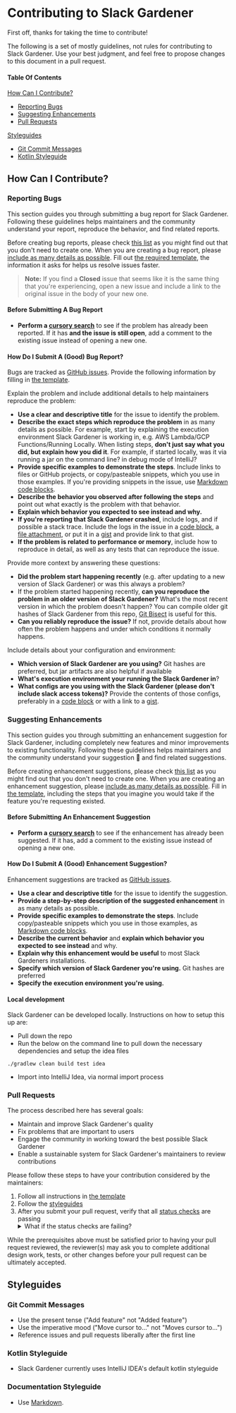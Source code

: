 # Contributing to Slack Gardener

First off, thanks for taking the time to contribute!

The following is a set of mostly guidelines, not rules for contributing to Slack Gardener.
Use your best judgment, and feel free to propose changes to this document in a pull request.

#### Table Of Contents

[How Can I Contribute?](#how-can-i-contribute)
  * [Reporting Bugs](#reporting-bugs)
  * [Suggesting Enhancements](#suggesting-enhancements)
  * [Pull Requests](#pull-requests)

[Styleguides](#styleguides)
  * [Git Commit Messages](#git-commit-messages)
  * [Kotlin Styleguide](#kotlin-styleguide)


## How Can I Contribute?

### Reporting Bugs

This section guides you through submitting a bug report for Slack Gardener. Following these guidelines helps maintainers and the community understand your report, reproduce the behavior, and find related reports.

Before creating bug reports, please check [this list](#before-submitting-a-bug-report) as you might find out that you don't need to create one. When you are creating a bug report, please [include as many details as possible](#how-do-i-submit-a-good-bug-report). Fill out [the required template](ISSUE_TEMPLATE.md), the information it asks for helps us resolve issues faster.

> **Note:** If you find a **Closed** issue that seems like it is the same thing that you're experiencing, open a new issue and include a link to the original issue in the body of your new one.

#### Before Submitting A Bug Report

* **Perform a [cursory search](https://github.com/EqualExperts/ee-slack-gardener/issues?&q=is%3Aissue)** to see if the problem has already been reported. If it has **and the issue is still open**, add a comment to the existing issue instead of opening a new one.

#### How Do I Submit A (Good) Bug Report?

Bugs are tracked as [GitHub issues](https://guides.github.com/features/issues/). Provide the following information by filling in [the template](ISSUE_TEMPLATE.md).

Explain the problem and include additional details to help maintainers reproduce the problem:

* **Use a clear and descriptive title** for the issue to identify the problem.
* **Describe the exact steps which reproduce the problem** in as many details as possible. For example, start by explaining the execution environment Slack Gardener is working in, e.g. AWS Lambda/GCP Functions/Running Locally. When listing steps, **don't just say what you did, but explain how you did it**. For example, if started locally, was it via running a jar on the command line? in debug mode of IntelliJ?
* **Provide specific examples to demonstrate the steps**. Include links to files or GitHub projects, or copy/pasteable snippets, which you use in those examples. If you're providing snippets in the issue, use [Markdown code blocks](https://help.github.com/articles/markdown-basics/#multiple-lines).
* **Describe the behavior you observed after following the steps** and point out what exactly is the problem with that behavior.
* **Explain which behavior you expected to see instead and why.**
* **If you're reporting that Slack Gardener crashed**, include logs, and if possible a stack trace. Include the logs in the issue in a [code block](https://help.github.com/articles/markdown-basics/#multiple-lines), a [file attachment](https://help.github.com/articles/file-attachments-on-issues-and-pull-requests/), or put it in a [gist](https://gist.github.com/) and provide link to that gist.
* **If the problem is related to performance or memory**, include how to reproduce in detail, as well as any tests that can reproduce the issue.

Provide more context by answering these questions:

* **Did the problem start happening recently** (e.g. after updating to a new version of Slack Gardener) or was this always a problem?
* If the problem started happening recently, **can you reproduce the problem in an older version of Slack Gardener?** What's the most recent version in which the problem doesn't happen? You can compile older git hashes of Slack Gardener from this repo, [Git Bisect](https://git-scm.com/book/en/v2/Git-Tools-Debugging-with-Git) is useful for this. 
* **Can you reliably reproduce the issue?** If not, provide details about how often the problem happens and under which conditions it normally happens.

Include details about your configuration and environment:

* **Which version of Slack Gardener are you using?** Git hashes are preferred, but jar artifacts are also helpful if available
* **What's execution environment your running the Slack Gardener in**?
* **What configs are you using with the Slack Gardener (please don't include slack access tokens)?** Provide the contents of those configs, preferably in a [code block](https://help.github.com/articles/markdown-basics/#multiple-lines) or with a link to a [gist](https://gist.github.com/).

### Suggesting Enhancements

This section guides you through submitting an enhancement suggestion for Slack Gardener, including completely new features and minor improvements to existing functionality. Following these guidelines helps maintainers and the community understand your suggestion :pencil: and find related suggestions.

Before creating enhancement suggestions, please check [this list](#before-submitting-an-enhancement-suggestion) as you might find out that you don't need to create one. When you are creating an enhancement suggestion, please [include as many details as possible](#how-do-i-submit-a-good-enhancement-suggestion). Fill in [the template](ISSUE_TEMPLATE.md), including the steps that you imagine you would take if the feature you're requesting existed.

#### Before Submitting An Enhancement Suggestion

* **Perform a [cursory search](https://github.com/EqualExperts/ee-slack-gardener/issues?&q=is%3Aissue)** to see if the enhancement has already been suggested. If it has, add a comment to the existing issue instead of opening a new one.

#### How Do I Submit A (Good) Enhancement Suggestion?

Enhancement suggestions are tracked as [GitHub issues](https://guides.github.com/features/issues/).

* **Use a clear and descriptive title** for the issue to identify the suggestion.
* **Provide a step-by-step description of the suggested enhancement** in as many details as possible.
* **Provide specific examples to demonstrate the steps**. Include copy/pasteable snippets which you use in those examples, as [Markdown code blocks](https://help.github.com/articles/markdown-basics/#multiple-lines).
* **Describe the current behavior** and **explain which behavior you expected to see instead** and why.
* **Explain why this enhancement would be useful** to most Slack Gardeners installations.
* **Specify which version of Slack Gardener you're using.** Git hashes are preferred
* **Specify the execution environment you're using.**

#### Local development

Slack Gardener can be developed locally. Instructions on how to setup this up are:
* Pull down the repo
* Run the below on the command line to pull down the necessary dependencies and setup the idea files 
```
./gradlew clean build test idea
```
* Import into IntelliJ Idea, via normal import process


### Pull Requests

The process described here has several goals:

- Maintain and improve Slack Gardener's quality
- Fix problems that are important to users
- Engage the community in working toward the best possible Slack Gardener
- Enable a sustainable system for Slack Gardener's maintainers to review contributions

Please follow these steps to have your contribution considered by the maintainers:

1. Follow all instructions in [the template](PULL_REQUEST_TEMPLATE.md)
2. Follow the [styleguides](#styleguides)
3. After you submit your pull request, verify that all [status checks](https://help.github.com/articles/about-status-checks/) are passing <details><summary>What if the status checks are failing?</summary>If a status check is failing, and you believe that the failure is unrelated to your change, please leave a comment on the pull request explaining why you believe the failure is unrelated. A maintainer will re-run the status check for you. If we conclude that the failure was a false positive, then we will open an issue to track that problem with our status check suite.</details>

While the prerequisites above must be satisfied prior to having your pull request reviewed, the reviewer(s) may ask you to complete additional design work, tests, or other changes before your pull request can be ultimately accepted.

## Styleguides

### Git Commit Messages

* Use the present tense ("Add feature" not "Added feature")
* Use the imperative mood ("Move cursor to..." not "Moves cursor to...")
* Reference issues and pull requests liberally after the first line

### Kotlin Styleguide

* Slack Gardener currently uses IntelliJ IDEA's default kotlin styleguide


### Documentation Styleguide

* Use [Markdown](https://daringfireball.net/projects/markdown).
